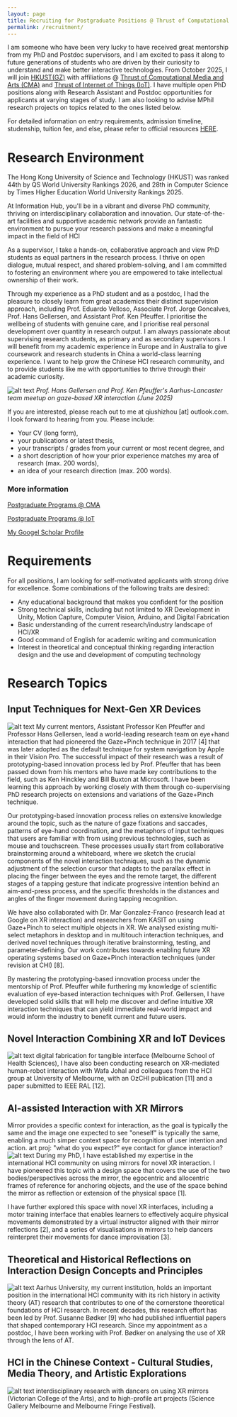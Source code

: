 ```yaml
---
layout: page
title: Recruiting for Postgraduate Positions @ Thrust of Computational Media and Arts, HKUST(GZ) 
permalink: /recruitment/
---
```

I am someone who have been very lucky to have received great mentorship from my PhD and Postdoc supervisors, and I am excited to pass it along to future generations of students who are driven by their curiosity to understand and make better interactive technologies. From October 2025, I will join <a href="https://www.hkust-gz.edu.cn/">HKUST(GZ)</a> with affiliations @ <a href="https://cma.hkust-gz.edu.cn/"> Thrust of Computational Media and Arts (CMA)</a> and <a href="https://iott.hkust-gz.edu.cn/"> Thrust of Internet of Things (IoT)</a>. I have multiple open PhD positions along with Research Assistant and Postdoc opportunities for applicants at varying stages of study. I am also looking to advise MPhil research projects on topics related to the ones listed below. 

For detailed information on entry requirements, admission timeline, studenship, tuition fee, and else, please refer to official resources <a href="https://fytgs.hkust-gz.edu.cn/admissions/before-submitting-an-application">HERE</a>.

# Research Environment

The Hong Kong University of Science and Technology (HKUST) was ranked 44th by QS World University Rankings 2026, and 28th in Computer Science by Times Higher Education World University Rankings 2025.

 At Information Hub, you'll be in a vibrant and diverse PhD community, thriving on interdisciplinary collaboration and innovation. Our state-of-the-art facilities and supportive academic network provide an fantastic environment to pursue your research passions and make a meaningful impact in the field of HCI

As a supervisor, I take a hands-on, collaborative approach and view PhD students as equal partners in the research process. I thrive on open dialogue, mutual respect, and shared problem-solving, and I am committed to fostering an environment where you are empowered to take intellectual ownership of their work.

Through my experience as a PhD student and as a postdoc, I had the pleasure to closely learn from great academics their distinct supervision approach, including Prof. Eduardo Velloso, Associate Prof. Jorge Goncalves, Prof. Hans Gellersen, and Assistant Prof. Ken Pfeuffer. I prioritise the wellbeing of students with genuine care, and I prioritise real personal development over quantity in research output. 
I am always passionate about supervising research students, as primary and as secondary supervisors. I will benefit from my academic experience in Europe and in Australia to give coursework and research students in China a world-class learning experience. I want to help grow the Chinese HCI research community, and to provide students like me with opportunities to thrive through their academic curiosity.



![alt text](assets/images/recruitment/gemini.jpg)
*Prof. Hans Gellersen and Prof. Ken Pfeuffer's Aarhus-Lancaster team meetup on gaze-based XR interaction  (June 2025)*

If you are interested, please reach out to me at qiushizhou [at] outlook.com. I look forward to hearing from you. Please include:

- Your CV (long form),
- your publications or latest thesis,
- your transcripts / grades from your current or most recent degree, and
- a short description of how your prior experience matches my area of research (max. 200 words),
- an idea of your research direction (max. 200 words).

### More information

<a href="https://fytgs.hkust-gz.edu.cn/programs/computational-media-and-arts-5">Postgraduate Programs @ CMA</a>

<a href="https://fytgs.hkust-gz.edu.cn/programs/internet-of-things-5">Postgraduate Programs @ IoT</a>

<a href="https://scholar.google.com.au/citations?user=a-FggqcAAAAJ&hl=en">My Googel Scholar Profile</a>


# Requirements 

For all positions, I am looking for self-motivated applicants with strong drive for excellence. Some combinations of the following traits are desired:
<ul>
  <li>Any educational background that makes you confident for the position</li>
  <li>Strong technical skills, including but not limited to XR Development in Unity, Motion Capture, Computer Vision, Arduino, and Digital Fabrication</li>
  <li>Basic understanding of the current research/industry landscape of HCI/XR</li>
  <li>Good command of English for academic writing and communication</li>
  <li>Interest in theoretical and conceptual thinking regarding interaction design and the use and development of computing technology</li>
</ul>

# Research Topics

## Input Techniques for Next-Gen XR Devices
![alt text](assets/images/recruitment/in.png)
My current mentors, Assistant Professor Ken Pfeuffer and Professor Hans Gellersen, lead a world-leading research team on eye+hand interaction that had pioneered the Gaze+Pinch technique in 2017 [4] that was later adopted as the default technique for system navigation by Apple in their Vision Pro. The successful impact of their research was a result of prototyping-based innovation process led by Prof. Pfeuffer that has been passed down from his mentors who have made key contributions to the field, such as Ken Hinckley and Bill Buxton at Microsoft. I have been learning this approach by working closely with them through co-supervising PhD research projects on extensions and variations of the Gaze+Pinch technique. 

Our prototyping-based innovation process relies on extensive knowledge around the topic, such as the nature of gaze fixations and saccades, patterns of eye-hand coordination, and the metaphors of input techniques that users are familiar with from using previous technologies, such as mouse and touchscreen. These processes usually start from collaborative brainstorming around a whiteboard, where we sketch the crucial components of the novel interaction techniques, such as the dynamic adjustment of the selection cursor that adapts to the parallax effect in placing the finger between the eyes and the remote target, the different stages of a tapping gesture that indicate progressive intention behind an aim-and-press process, and the specific thresholds in the distances and angles of the finger movement during tapping recognition.

We have also collaborated with Dr. Mar Gonzalez-Franco (research lead at Google on XR interaction) and researchers from KASIT on using Gaze+Pinch to select multiple objects in XR. We analysed existing multi-select metaphors in desktop and in multitouch interaction techniques, and derived novel techniques through iterative brainstorming, testing, and parameter-defining. Our work contributes towards enabling future XR operating systems based on Gaze+Pinch interaction techniques (under revision at CHI) [8]. 

By mastering the prototyping-based innovation process under the mentorship of Prof. Pfeuffer while furthering my knowledge of scientific evaluation of eye-based interaction techniques with Prof. Gellersen, I have developed solid skills that will help me discover and define intuitive XR interaction techniques that can yield immediate real-world impact and would inform the industry to benefit current and future users.  


## Novel Interaction Combining XR and IoT Devices
![alt text](assets/images/recruitment/out.png)
digital fabrication for tangible interface (Melbourne School of Health Sciences),  I have also been conducting research on XR-mediated human-robot interaction with Wafa Johal and colleagues from the HCI group at University of Melbourne, with an OzCHI publication [11] and a paper submitted to IEEE RAL [12].


## AI-assisted Interaction with XR Mirrors
Mirror provides a specific context for interaction, as the goal is typically the same and the image one expected to see "oneself" is typically the same, enabling a much simper context space for recognition of user intention and action. 
art proj: "what do you expect?" eye contact for glance interaction?
![alt text](assets/images/recruitment/mirror.png)
During my PhD, I have established my expertise in the international HCI community on using mirrors for novel XR interaction. I have pioneered this topic with a design space that covers the use of the two bodies/perspectives across the mirror, the egocentric and allocentric frames of reference for anchoring objects, and the use of the space behind the mirror as reflection or extension of the physical space [1]. 

I have further explored this space with novel XR interfaces, including a motor training interface that enables learners to effectively acquire physical movements demonstrated by a virtual instructor aligned with their mirror reflections [2], and a series of visualisations in mirrors to help dancers reinterpret their movements for dance improvisation [3].



## Theoretical and Historical Reflections on Interaction Design Concepts and Principles
![alt text](assets/images/recruitment/history.png)
Aarhus University, my current institution, holds an important position in the international HCI community with its rich history in activity theory (AT) research that contributes to one of the cornerstone theoretical foundations of HCI research. In recent decades, this research effort has been led by Prof. Susanne Bødker [9] who had published influential papers that shaped contemporary HCI research. Since my appointment as a postdoc, I have been working with Prof. Bødker on analysing the use of XR through the lens of AT. 

## HCI in the Chinese Context - Cultural Studies, Media Theory, and Artistic Explorations
![alt text](assets/images/recruitment/books.png)
interdisciplinary research with dancers on using XR mirrors (Victorian College of the Arts), and to high-profile art projects (Science Gallery Melbourne and Melbourne Fringe Festival).

